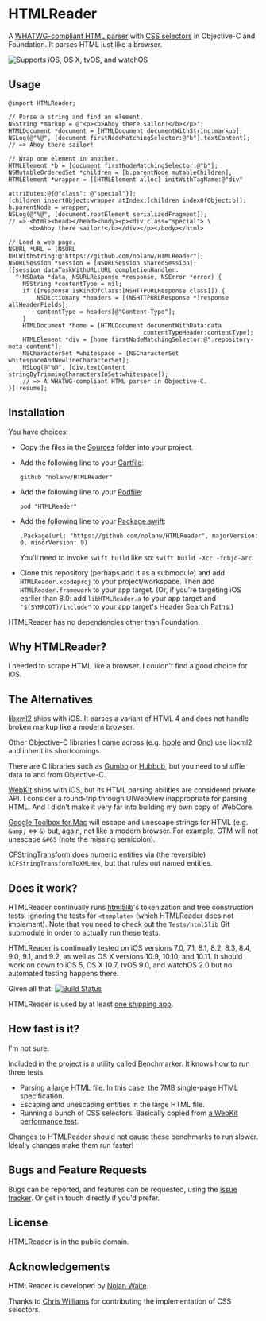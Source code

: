 # HTMLReader

A [WHATWG-compliant HTML parser][whatwg-spec] with [CSS selectors][selectors-level-3] in Objective-C and Foundation. It parses HTML just like a browser.

![Supports iOS, OS X, tvOS, and watchOS](https://img.shields.io/cocoapods/p/HTMLReader.svg)

[selectors-level-3]: http://www.w3.org/TR/css3-selectors/
[whatwg-spec]: http://whatwg.org/html

## Usage

```objc
@import HTMLReader;

// Parse a string and find an element.
NSString *markup = @"<p><b>Ahoy there sailor!</b></p>";
HTMLDocument *document = [HTMLDocument documentWithString:markup];
NSLog(@"%@", [document firstNodeMatchingSelector:@"b"].textContent);
// => Ahoy there sailor!

// Wrap one element in another.
HTMLElement *b = [document firstNodeMatchingSelector:@"b"];
NSMutableOrderedSet *children = [b.parentNode mutableChildren];
HTMLElement *wrapper = [[HTMLElement alloc] initWithTagName:@"div"
                                                 attributes:@{@"class": @"special"}];
[children insertObject:wrapper atIndex:[children indexOfObject:b]];
b.parentNode = wrapper;
NSLog(@"%@", [document.rootElement serializedFragment]);
// => <html><head></head><body><p><div class="special"> \
      <b>Ahoy there sailor!</b></div></p></body></html>

// Load a web page.
NSURL *URL = [NSURL URLWithString:@"https://github.com/nolanw/HTMLReader"];
NSURLSession *session = [NSURLSession sharedSession];
[[session dataTaskWithURL:URL completionHandler:
  ^(NSData *data, NSURLResponse *response, NSError *error) {
    NSString *contentType = nil;
    if ([response isKindOfClass:[NSHTTPURLResponse class]]) {
        NSDictionary *headers = [(NSHTTPURLResponse *)response allHeaderFields];
        contentType = headers[@"Content-Type"];
    }
    HTMLDocument *home = [HTMLDocument documentWithData:data
                                      contentTypeHeader:contentType];
    HTMLElement *div = [home firstNodeMatchingSelector:@".repository-meta-content"];
    NSCharacterSet *whitespace = [NSCharacterSet whitespaceAndNewlineCharacterSet];
    NSLog(@"%@", [div.textContent stringByTrimmingCharactersInSet:whitespace]);
    // => A WHATWG-compliant HTML parser in Objective-C.
}] resume];
```

## Installation

You have choices:

* Copy the files in the [Sources](Sources) folder into your project.
* Add the following line to your [Cartfile][Carthage]:
  
  `github "nolanw/HTMLReader"`
* Add the following line to your [Podfile][CocoaPods]:
   
   `pod "HTMLReader"`
* Add the following line to your [Package.swift][Swift Package Manager]:
    
   `.Package(url: "https://github.com/nolanw/HTMLReader",
             majorVersion: 0, minorVersion: 9)`
   
   You'll need to invoke `swift build` like so: `swift build -Xcc -fobjc-arc`.
* Clone this repository (perhaps add it as a submodule) and add `HTMLReader.xcodeproj` to your project/workspace. Then add `HTMLReader.framework` to your app target. (Or, if you're targeting iOS earlier than 8.0: add `libHTMLReader.a` to your app target and `"$(SYMROOT)/include"` to your app target's Header Search Paths.)

HTMLReader has no dependencies other than Foundation.

[Carthage]: https://github.com/Carthage/Carthage#readme
[CocoaPods]: http://docs.cocoapods.org/podfile.html#pod
[Swift Package Manager]: https://swift.org/package-manager/#importing-dependencies

## Why HTMLReader?

I needed to scrape HTML like a browser. I couldn't find a good choice for iOS.

## The Alternatives

[libxml2][] ships with iOS. It parses a variant of HTML 4 and does not handle broken markup like a modern browser.

Other Objective-C libraries I came across (e.g. [hpple][] and [Ono][]) use libxml2 and inherit its shortcomings.

There are C libraries such as [Gumbo][] or [Hubbub][], but you need to shuffle data to and from Objective-C.

[WebKit][] ships with iOS, but its HTML parsing abilities are considered private API. I consider a round-trip through UIWebView inappropriate for parsing HTML. And I didn't make it very far into building my own copy of WebCore.

[Google Toolbox for Mac][GTMNSString+HTML] will escape and unescape strings for HTML (e.g. `&amp;` ⇔ `&`) but, again, not like a modern browser. For example, GTM will not unescape `&#65` (note the missing semicolon).

[CFStringTransform][kCFStringTransformToXMLHex] does numeric entities via (the reversible) `kCFStringTransformToXMLHex`, but that rules out named entities.

[GTMNSString+HTML]: https://code.google.com/p/google-toolbox-for-mac/source/browse/trunk/Foundation/GTMNSString%2BHTML.h
[Gumbo]: https://github.com/google/gumbo-parser
[hpple]: https://github.com/topfunky/hpple
[Hubbub]: http://www.netsurf-browser.org/projects/hubbub/
[kCFStringTransformToXMLHex]: https://developer.apple.com/library/mac/documentation/corefoundation/Reference/CFMutableStringRef/Reference/reference.html#//apple_ref/doc/uid/20001504-CH2g-DontLinkElementID_46
[libxml2]: http://www.xmlsoft.org/
[Ono]: https://github.com/mattt/Ono
[WebKit]: https://www.webkit.org/building/checkout.html

## Does it work?

HTMLReader continually runs [html5lib][html5lib-tests]'s tokenization and tree construction tests, ignoring the tests for `<template>` (which HTMLReader does not implement). Note that you need to check out the `Tests/html5lib` Git submodule in order to actually run these tests.

HTMLReader is continually tested on iOS versions 7.0, 7.1, 8.1, 8.2, 8.3, 8.4, 9.0, 9.1, and 9.2, as well as OS X versions 10.9, 10.10, and 10.11. It should work on down to iOS 5, OS X 10.7, tvOS 9.0, and watchOS 2.0 but no automated testing happens there.

Given all that:  [![Build Status](https://travis-ci.org/nolanw/HTMLReader.png?branch=master)](https://travis-ci.org/nolanw/HTMLReader)

HTMLReader is used by at least [one shipping app][Awful].

[Awful]: https://github.com/Awful/Awful.app
[html5lib-tests]: https://github.com/html5lib/html5lib-tests

## How fast is it?

I'm not sure.

Included in the project is a utility called [Benchmarker][]. It knows how to run three tests:

* Parsing a large HTML file. In this case, the 7MB single-page HTML specification.
* Escaping and unescaping entities in the large HTML file.
* Running a bunch of CSS selectors. Basically copied from [a WebKit performance test][WebKit QuerySelector.html].

Changes to HTMLReader should not cause these benchmarks to run slower. Ideally changes make them run faster!

[Benchmarker]: Utilities/Benchmarker.m
[WebKit QuerySelector.html]: https://trac.webkit.org/browser/trunk/PerformanceTests/CSS/QuerySelector.html

## Bugs and Feature Requests

Bugs can be reported, and features can be requested, using the [issue tracker][Issues]. Or get in touch directly if you'd prefer.

[Issues]: https://github.com/nolanw/HTMLReader/issues

## License

HTMLReader is in the public domain.

## Acknowledgements

HTMLReader is developed by [Nolan Waite](https://github.com/nolanw).

Thanks to [Chris Williams](https://github.com/ultramiraculous/) for contributing the implementation of CSS selectors.
